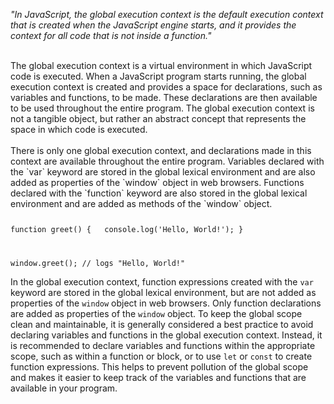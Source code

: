 _"In JavaScript, the global execution context is the default execution context that is created when the JavaScript engine starts, and it provides the context for all code that is not inside a function."_

<br/>
The global execution context is a virtual environment in which JavaScript code is executed. When a JavaScript program starts running, the global execution context is created and provides a space for declarations, such as variables and functions, to be made. These declarations are then available to be used throughout the entire program. The global execution context is not a tangible object, but rather an abstract concept that represents the space in which code is executed.
<br/><br/>
There is only one global execution context, and declarations made in this context are available throughout the entire program. Variables declared with the `var` keyword are stored in the global lexical environment and are also added as properties of the `window` object in web browsers. Functions declared with the `function` keyword are also stored in the global lexical environment and are added as methods of the `window` object.

<Code language='javascript'>

function greet() {
&nbsp;&nbsp;console.log('Hello, World!');
}

window.greet(); // logs "Hello, World!"
</Code>

In the global execution context, function expressions created with the `var` keyword are stored in the global lexical environment, but are not added as properties of the `window` object in web browsers. Only function declarations are added as properties of the `window` object. To keep the global scope clean and maintainable, it is generally considered a best practice to avoid declaring variables and functions in the global execution context. Instead, it is recommended to declare variables and functions within the appropriate scope, such as within a function or block, or to use `let` or `const` to create function expressions. This helps to prevent pollution of the global scope and makes it easier to keep track of the variables and functions that are available in your program.
